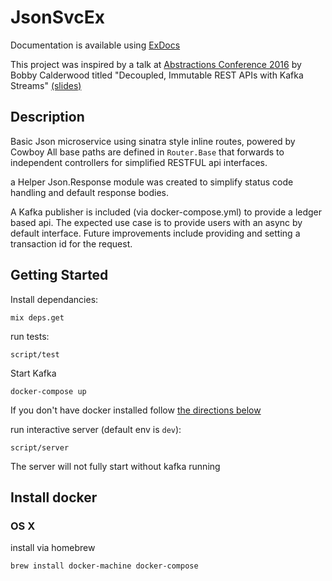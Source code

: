 # JsonSvcEx

Documentation is available using [ExDocs](https://chiengineer.github.io/json_svc_ex)

This project was inspired by a talk at [Abstractions Conference 2016](http://abstractions.io) by Bobby Calderwood titled "Decoupled, Immutable REST APIs with Kafka Streams" [(slides)](https://speakerdeck.com/bobbycalderwood/commander-decoupled-immutable-rest-apis-with-kafka-streams)

## Description

Basic Json microservice using sinatra style inline routes, powered by Cowboy
All base paths are defined in `Router.Base` that forwards to independent controllers for simplified RESTFUL api interfaces.

a Helper Json.Response module was created to simplify status code handling and default response bodies.

A Kafka publisher is included (via docker-compose.yml) to provide a ledger based api.  The expected use case is to provide users with an async by default interface.  Future improvements include providing and setting a transaction id for the request.

## Getting Started

Install dependancies:
```
mix deps.get
```

run tests:
```
script/test
```

Start Kafka
```
docker-compose up
```
If you don't have docker installed follow [the directions below](#install-docker)

run interactive server (default env is `dev`):
```
script/server
```
The server will not fully start without kafka running

## Install docker

### OS X

install via homebrew
```
brew install docker-machine docker-compose
```
